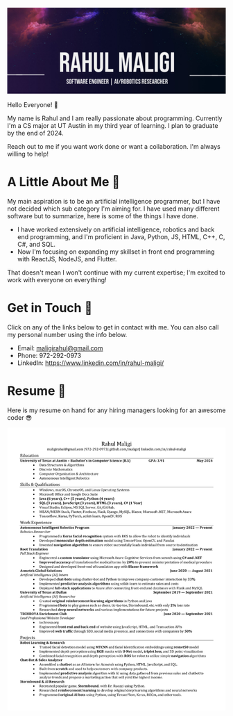 ![alt text](https://github.com/maligir/maligir/blob/main/Banner.png)

Hello Everyone! :wave:

My name is Rahul and I am really passionate about programming. Currently I'm a CS major at UT Austin in my third year of learning. I plan to graduate by the end of 2024.

Reach out to me if you want work done or want a collaboration. I'm always willing to help!

# A Little About Me :boy:

My main aspiration is to be an artificial intelligence programmer, but I have not decided which sub category I'm aiming for. I have used many different software but to summarize, here is some of the things I have done.

* I have worked extensively on artificial intelligence, robotics and back end programming, and I'm proficient in Java, Python, JS, HTML, C++, C, C#, and SQL.
* Now I'm focusing on expanding my skillset in front end programming with ReactJS, NodeJS, and Flutter.

That doesn't mean I won't continue with my current expertise; I'm excited to work with everyone on everything!

# Get in Touch :call_me_hand:

Click on any of the links below to get in contact with me. You can also call my personal number using the info below.

* Email: maligirahul@gmail.com
* Phone: 972-292-0973
* LinkedIn: https://www.linkedin.com/in/rahul-maligi/

# Resume :page_with_curl:

Here is my resume on hand for any hiring managers looking for an awesome coder :sunglasses:

![alt text](https://github.com/maligir/maligir/blob/main/Rahul%20Maligi_Resume_05-01-2022-1.png)
